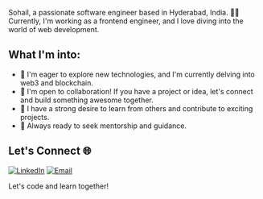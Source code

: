 Sohail, a passionate software engineer based in Hyderabad, India. 👨‍💻 Currently, I'm working as a frontend engineer, and I love diving into the world of web development.

## What I'm into:


- 🚀 I'm eager to explore new technologies, and I'm currently delving into web3 and blockchain.
- 👥 I'm open to collaboration! If you have a project or idea, let's connect and build something awesome together.
- 🌱 I have a strong desire to learn from others and contribute to exciting projects.
- 🤝 Always ready to seek mentorship and guidance.


## Let's Connect 🌐

[![LinkedIn](https://img.shields.io/badge/LinkedIn-Connect-blue)](https://www.linkedin.com/in/sohail-313/)
[![Email](https://img.shields.io/badge/Email-Say%20Hello-orange)](mailto:mohammedisohail313@gmail.com)

Let's code and learn together! 



